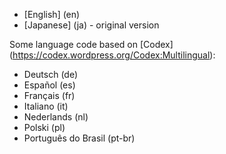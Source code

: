 * [English] (en)
* [Japanese] (ja) - original version 

Some language code based on [Codex] (https://codex.wordpress.org/Codex:Multilingual):

* Deutsch (de)
* Español (es)
* Français (fr)
* Italiano (it)
* Nederlands (nl)
* Polski (pl)
* Português do Brasil (pt-br)
